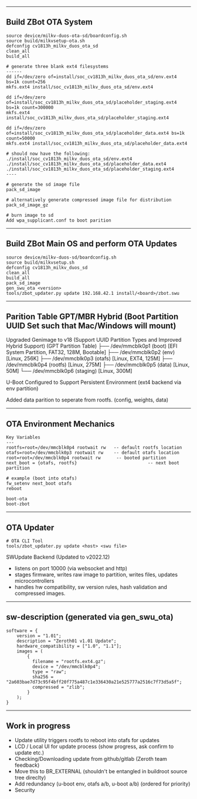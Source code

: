 ------------------------------------
Build ZBot OTA System
------------------------------------
```
source device/milkv-duos-ota-sd/boardconfig.sh 
source build/milkvsetup-ota.sh 
defconfig cv1813h_milkv_duos_ota_sd
clean_all
build_all

# generate three blank ext4 filesystems
------
dd if=/dev/zero of=install/soc_cv1813h_milkv_duos_ota_sd/env.ext4 bs=1k count=256
mkfs.ext4 install/soc_cv1813h_milkv_duos_ota_sd/env.ext4 

dd if=/dev/zero of=install/soc_cv1813h_milkv_duos_ota_sd/placeholder_staging.ext4 bs=1k count=300000
mkfs.ext4 install/soc_cv1813h_milkv_duos_ota_sd/placeholder_staging.ext4 

dd if=/dev/zero of=install/soc_cv1813h_milkv_duos_ota_sd/placeholder_data.ext4 bs=1k count=50000
mkfs.ext4 install/soc_cv1813h_milkv_duos_ota_sd/placeholder_data.ext4 

# should now have the following:
./install/soc_cv1813h_milkv_duos_ota_sd/env.ext4
./install/soc_cv1813h_milkv_duos_ota_sd/placeholder_data.ext4
./install/soc_cv1813h_milkv_duos_ota_sd/placeholder_staging.ext4
----

# generate the sd image file
pack_sd_image

# alternatively generate compressed image file for distribution
pack_sd_image_gz

# burn image to sd
Add wpa_supplicant.conf to boot parition
```


------------------------------------
Build ZBot Main OS and perform OTA Updates
------------------------------------
```
source device/milkv-duos-sd/boardconfig.sh 
source build/milkvsetup.sh 
defconfig cv1813h_milkv_duos_sd
clean_all
build_all
pack_sd_image
gen_swu_ota <version>
tools/zbot_updater.py update 192.168.42.1 install/<board>/zbot.swu
```


------------------------------------
Parition Table
GPT/MBR Hybrid (Boot Partition UUID Set such that Mac/Windows will mount)
------------------------------------
Upgraded Genimage to v18 (Support UUID Partition Types and Improved Hybrid Support)
(GPT Partition Table)
├── /dev/mmcblk0p1 (boot) [EFI System Partition, FAT32, 128M, Bootable]
├── /dev/mmcblk0p2 (env) [Linux, 256K]
├── /dev/mmcblk0p3 (otafs) [Linux, EXT4, 125M]
├── /dev/mmcblk0p4 (rootfs) [Linux, 275M]
├── /dev/mmcblk0p5 (data) [Linux, 50M]
└── /dev/mmcblk0p6 (staging) [Linux, 300M]

U-Boot Configured to Support Persistent Environment (ext4 backend via env partition)

Added data parition to seperate from rootfs. (config, weights, data)

------------------------------------
OTA Environment Mechanics
------------------------------------
```
Key Variables
---
rootfs=root=/dev/mmcblk0p4 rootwait rw   -- default rootfs location
otafs=root=/dev/mmcblk0p3 rootwait rw    -- default otafs location
root=root=/dev/mmcblk0p4 rootwait rw      -- booted partition
next_boot = {otafs, rootfs}                           -- next boot partition

# example (boot into otafs)
fw_setenv next_boot otafs
reboot

boot-ota
boot-zbot
```

------------------------------------
OTA Updater
------------------------------------
```
# OTA CLI Tool
tools/zbot_updater.py update <host> <swu file>
```

SWUpdate Backend (Updated to v2022.12)
- listens on port 10000 (via websocket and http)
- stages firmware, writes raw image to partition, writes files, updates microcontrollers
- handles hw compatibility, sw version rules, hash validation and compressed images.


---
sw-description (generated via gen_swu_ota)
---
```
software = {
    version = "1.01";
    description = "Zeroth01 v1.01 Update";
    hardware_compatibility = ["1.0", "1.1"];
    images = (
        {
          filename = "rootfs.ext4.gz";
          device = "/dev/mmcblk0p4";
          type = "raw";
          sha256 = "2a603bae7d73c95f4bff20f775a487c1e336430a21e525777a2516c7f73d5a5f";
          compressed = "zlib";
        }
    );
}
```

------------------------------------
Work in progress
------------------------------------
- Update utility triggers rootfs to reboot into otafs for updates
- LCD / Local UI for update process (show progress, ask confirm to update etc.)
- Checking/Downloading update from github/gitlab (Zeroth team feedback)
- Move this to BR_EXTERNAL (shouldn't be entangled in buildroot source tree direclty)
- Add redundancy (u-boot env,  otafs a/b, u-boot a/b) (ordered for priority)
- Security

